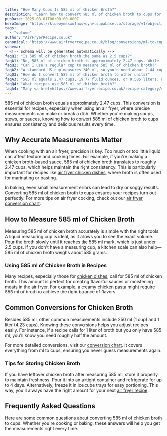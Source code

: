 ```yaml
---
title: "How Many Cups Is 585 ml of Chicken Broth?"
description: "Learn how to convert 585 ml of chicken broth to cups for perfect recipes every time. Get precise measurements for cooking and baking."
pubDate: 2025-08-01T00:00:00.000Z
heroImage: "https://klueoymssxwfnxsvcyhv.supabase.co/storage/v1/object/public/Shmucket/how-many-cups-is-585-ml-of-chicken-broth.webp"
tags:
  - "volume"
author: "AirFryerRecipe.co.uk"
canonical: "https://www.airfryerrecipe.co.uk/blog/conversions/ml-to-cups/how-many-cups-is-585-ml-of-chicken-broth"
schema: |
  <!-- Schema will be generated automatically -->
faqQ1: "Is 585 ml of chicken broth the same as 2.5 cups?"
faqA1: "No, 585 ml of chicken broth is approximately 2.47 cups. While it's close to 2.5 cups, the slight difference can matter in recipes, especially baking or air fryer dishes where precision is key."
faqQ2: "Can I use a regular cup to measure 585 ml of chicken broth?"
faqA2: "A standard US cup measures 240 ml, so you'd need about 2.44 cups for 585 ml. For accuracy, use a liquid measuring cup or a kitchen scale. This ensures your air fryer recipes turn out perfectly every time."
faqQ3: "How do I convert 585 ml of chicken broth to other units?"
faqA3: "585 ml equals 2.47 cups, 19.77 fluid ounces, or 0.585 liters. For more conversions, check our <a href=https://www.airfryerrecipe.co.uk/air-fryer-conversion-chart>air fryer conversion chart</a>. It covers all common measurements for cooking and baking."
faqQ4: "What recipes use 585 ml of chicken broth?"
faqA4: "Many <a href=https://www.airfryerrecipe.co.uk/recipe-category/chicken>chicken recipes</a> call for 585 ml of broth, such as soups, stews, and sauces. It's also great for marinating or basting meats in the air fryer, ensuring juicy, flavorful results."
---
```

<p>585 ml of chicken broth equals approximately 2.47 cups. This conversion is essential for recipes, especially when using an air fryer, where precise measurements can make or break a dish. Whether you're making soups, stews, or sauces, knowing how to convert 585 ml of chicken broth to cups ensures consistency and delicious results every time.</p>

<h2>Why Accurate Measurements Matter</h2>
<p>When cooking with an air fryer, precision is key. Too much or too little liquid can affect texture and cooking times. For example, if you're making a chicken broth-based sauce, 585 ml of chicken broth translates to roughly 2.47 cups, which helps maintain the right consistency. This is particularly important for recipes like <a href=https://www.airfryerrecipe.co.uk/recipes>air fryer chicken dishes</a>, where broth is often used for marinating or basting.</p>
<p>In baking, even small measurement errors can lead to dry or soggy results. Converting 585 ml of chicken broth to cups ensures your recipes turn out perfectly. For more tips on air fryer cooking, check out our <a href=https://www.airfryerrecipe.co.uk/air-fryer-conversion-chart>air fryer conversion chart</a>.</p>

<h2>How to Measure 585 ml of Chicken Broth</h2>
<p>Measuring 585 ml of chicken broth accurately is simple with the right tools. A liquid measuring cup is ideal, as it allows you to see the exact volume. Pour the broth slowly until it reaches the 585 ml mark, which is just under 2.5 cups. If you don't have a measuring cup, a kitchen scale can also help—585 ml of chicken broth weighs about 585 grams.</p>

<h3>Using 585 ml of Chicken Broth in Recipes</h3>
<p>Many recipes, especially those for <a href=https://www.airfryerrecipe.co.uk/recipe-category/chicken>chicken dishes</a>, call for 585 ml of chicken broth. This amount is perfect for creating flavorful sauces or moistening meats in the air fryer. For example, a creamy chicken pasta might require 585 ml of broth to achieve the right balance of flavors.</p>

<h2>Common Conversions for Chicken Broth</h2>
<p>Besides 585 ml, other common measurements include 250 ml (1 cup) and 1 liter (4.23 cups). Knowing these conversions helps you adjust recipes easily. For instance, if a recipe calls for 1 liter of broth but you only have 585 ml, you'll know you need roughly half the amount.</p>
<p>For more detailed conversions, visit our <a href=https://www.airfryerrecipe.co.uk/air-fryer-conversion-chart>conversion chart</a>. It covers everything from ml to cups, ensuring you never guess measurements again.</p>

<h3>Tips for Storing Chicken Broth</h3>
<p>If you have leftover chicken broth after measuring 585 ml, store it properly to maintain freshness. Pour it into an airtight container and refrigerate for up to 4 days. Alternatively, freeze it in ice cube trays for easy portioning. This way, you'll always have the right amount for your next <a href=https://www.airfryerrecipe.co.uk>air fryer recipe</a>.</p>

<h2>Frequently Asked Questions</h2>
<p>Here are some common questions about converting 585 ml of chicken broth to cups. Whether you're cooking or baking, these answers will help you get the measurements right every time.</p>
